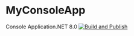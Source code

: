 # MyConsoleApp 
Console Application.NET 8.0 
[![Build and Publish](https://github.com/vladik491/MyConsoleApp/actions/workflows/build.yml/badge.svg)](https://github.com/vladik491/MyConsoleApp/actions/workflows/build.yml) 
